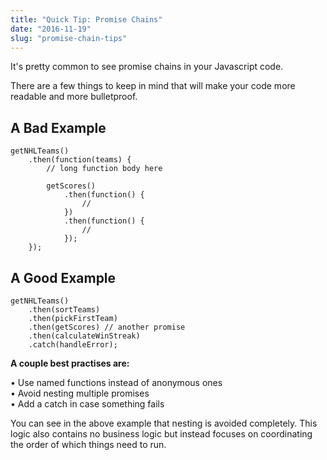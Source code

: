 ```yaml
---
title: "Quick Tip: Promise Chains"
date: "2016-11-19"
slug: "promise-chain-tips"
---
```


It's pretty common to see promise chains in your Javascript code.

There are a few things to keep in mind that will make your code more readable
and more bulletproof.

## A Bad Example

```
getNHLTeams()
    .then(function(teams) {
        // long function body here

        getScores()
            .then(function() {
                //
            })
            .then(function() {
                //
            });
    });
```

## A Good Example

```
getNHLTeams()
    .then(sortTeams)
    .then(pickFirstTeam)
    .then(getScores) // another promise
    .then(calculateWinStreak)
    .catch(handleError);
```

**A couple best practises are:**

&bull; Use named functions instead of anonymous ones<br /> &bull; Avoid nesting
multiple promises<br /> &bull; Add a catch in case something fails<br />

You can see in the above example that nesting is avoided completely. This logic
also contains no business logic but instead focuses on coordinating the order of
which things need to run.
